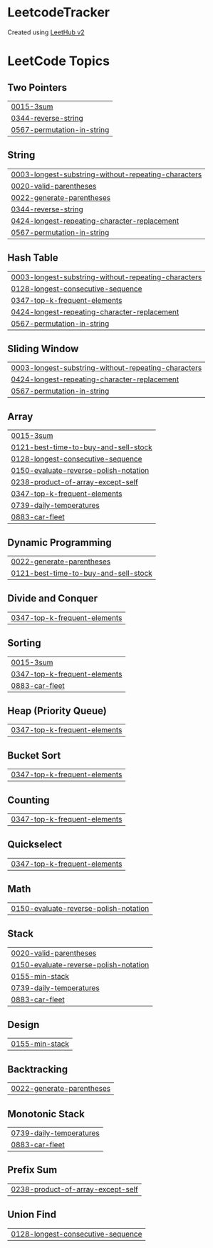 # LeetcodeTracker
Created using [LeetHub v2](https://github.com/arunbhardwaj/LeetHub-2.0)

<!---LeetCode Topics Start-->
# LeetCode Topics
## Two Pointers
|  |
| ------- |
| [0015-3sum](https://github.com/abhichall/LeetcodeTracker/tree/master/0015-3sum) |
| [0344-reverse-string](https://github.com/abhichall/LeetcodeTracker/tree/master/0344-reverse-string) |
| [0567-permutation-in-string](https://github.com/abhichall/LeetcodeTracker/tree/master/0567-permutation-in-string) |
## String
|  |
| ------- |
| [0003-longest-substring-without-repeating-characters](https://github.com/abhichall/LeetcodeTracker/tree/master/0003-longest-substring-without-repeating-characters) |
| [0020-valid-parentheses](https://github.com/abhichall/LeetcodeTracker/tree/master/0020-valid-parentheses) |
| [0022-generate-parentheses](https://github.com/abhichall/LeetcodeTracker/tree/master/0022-generate-parentheses) |
| [0344-reverse-string](https://github.com/abhichall/LeetcodeTracker/tree/master/0344-reverse-string) |
| [0424-longest-repeating-character-replacement](https://github.com/abhichall/LeetcodeTracker/tree/master/0424-longest-repeating-character-replacement) |
| [0567-permutation-in-string](https://github.com/abhichall/LeetcodeTracker/tree/master/0567-permutation-in-string) |
## Hash Table
|  |
| ------- |
| [0003-longest-substring-without-repeating-characters](https://github.com/abhichall/LeetcodeTracker/tree/master/0003-longest-substring-without-repeating-characters) |
| [0128-longest-consecutive-sequence](https://github.com/abhichall/LeetcodeTracker/tree/master/0128-longest-consecutive-sequence) |
| [0347-top-k-frequent-elements](https://github.com/abhichall/LeetcodeTracker/tree/master/0347-top-k-frequent-elements) |
| [0424-longest-repeating-character-replacement](https://github.com/abhichall/LeetcodeTracker/tree/master/0424-longest-repeating-character-replacement) |
| [0567-permutation-in-string](https://github.com/abhichall/LeetcodeTracker/tree/master/0567-permutation-in-string) |
## Sliding Window
|  |
| ------- |
| [0003-longest-substring-without-repeating-characters](https://github.com/abhichall/LeetcodeTracker/tree/master/0003-longest-substring-without-repeating-characters) |
| [0424-longest-repeating-character-replacement](https://github.com/abhichall/LeetcodeTracker/tree/master/0424-longest-repeating-character-replacement) |
| [0567-permutation-in-string](https://github.com/abhichall/LeetcodeTracker/tree/master/0567-permutation-in-string) |
## Array
|  |
| ------- |
| [0015-3sum](https://github.com/abhichall/LeetcodeTracker/tree/master/0015-3sum) |
| [0121-best-time-to-buy-and-sell-stock](https://github.com/abhichall/LeetcodeTracker/tree/master/0121-best-time-to-buy-and-sell-stock) |
| [0128-longest-consecutive-sequence](https://github.com/abhichall/LeetcodeTracker/tree/master/0128-longest-consecutive-sequence) |
| [0150-evaluate-reverse-polish-notation](https://github.com/abhichall/LeetcodeTracker/tree/master/0150-evaluate-reverse-polish-notation) |
| [0238-product-of-array-except-self](https://github.com/abhichall/LeetcodeTracker/tree/master/0238-product-of-array-except-self) |
| [0347-top-k-frequent-elements](https://github.com/abhichall/LeetcodeTracker/tree/master/0347-top-k-frequent-elements) |
| [0739-daily-temperatures](https://github.com/abhichall/LeetcodeTracker/tree/master/0739-daily-temperatures) |
| [0883-car-fleet](https://github.com/abhichall/LeetcodeTracker/tree/master/0883-car-fleet) |
## Dynamic Programming
|  |
| ------- |
| [0022-generate-parentheses](https://github.com/abhichall/LeetcodeTracker/tree/master/0022-generate-parentheses) |
| [0121-best-time-to-buy-and-sell-stock](https://github.com/abhichall/LeetcodeTracker/tree/master/0121-best-time-to-buy-and-sell-stock) |
## Divide and Conquer
|  |
| ------- |
| [0347-top-k-frequent-elements](https://github.com/abhichall/LeetcodeTracker/tree/master/0347-top-k-frequent-elements) |
## Sorting
|  |
| ------- |
| [0015-3sum](https://github.com/abhichall/LeetcodeTracker/tree/master/0015-3sum) |
| [0347-top-k-frequent-elements](https://github.com/abhichall/LeetcodeTracker/tree/master/0347-top-k-frequent-elements) |
| [0883-car-fleet](https://github.com/abhichall/LeetcodeTracker/tree/master/0883-car-fleet) |
## Heap (Priority Queue)
|  |
| ------- |
| [0347-top-k-frequent-elements](https://github.com/abhichall/LeetcodeTracker/tree/master/0347-top-k-frequent-elements) |
## Bucket Sort
|  |
| ------- |
| [0347-top-k-frequent-elements](https://github.com/abhichall/LeetcodeTracker/tree/master/0347-top-k-frequent-elements) |
## Counting
|  |
| ------- |
| [0347-top-k-frequent-elements](https://github.com/abhichall/LeetcodeTracker/tree/master/0347-top-k-frequent-elements) |
## Quickselect
|  |
| ------- |
| [0347-top-k-frequent-elements](https://github.com/abhichall/LeetcodeTracker/tree/master/0347-top-k-frequent-elements) |
## Math
|  |
| ------- |
| [0150-evaluate-reverse-polish-notation](https://github.com/abhichall/LeetcodeTracker/tree/master/0150-evaluate-reverse-polish-notation) |
## Stack
|  |
| ------- |
| [0020-valid-parentheses](https://github.com/abhichall/LeetcodeTracker/tree/master/0020-valid-parentheses) |
| [0150-evaluate-reverse-polish-notation](https://github.com/abhichall/LeetcodeTracker/tree/master/0150-evaluate-reverse-polish-notation) |
| [0155-min-stack](https://github.com/abhichall/LeetcodeTracker/tree/master/0155-min-stack) |
| [0739-daily-temperatures](https://github.com/abhichall/LeetcodeTracker/tree/master/0739-daily-temperatures) |
| [0883-car-fleet](https://github.com/abhichall/LeetcodeTracker/tree/master/0883-car-fleet) |
## Design
|  |
| ------- |
| [0155-min-stack](https://github.com/abhichall/LeetcodeTracker/tree/master/0155-min-stack) |
## Backtracking
|  |
| ------- |
| [0022-generate-parentheses](https://github.com/abhichall/LeetcodeTracker/tree/master/0022-generate-parentheses) |
## Monotonic Stack
|  |
| ------- |
| [0739-daily-temperatures](https://github.com/abhichall/LeetcodeTracker/tree/master/0739-daily-temperatures) |
| [0883-car-fleet](https://github.com/abhichall/LeetcodeTracker/tree/master/0883-car-fleet) |
## Prefix Sum
|  |
| ------- |
| [0238-product-of-array-except-self](https://github.com/abhichall/LeetcodeTracker/tree/master/0238-product-of-array-except-self) |
## Union Find
|  |
| ------- |
| [0128-longest-consecutive-sequence](https://github.com/abhichall/LeetcodeTracker/tree/master/0128-longest-consecutive-sequence) |
<!---LeetCode Topics End-->
